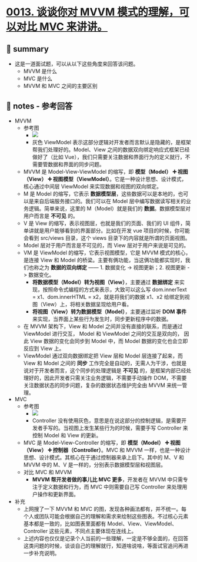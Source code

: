 # [0013. 谈谈你对 MVVM 模式的理解，可以对比 MVC 来讲讲。](https://github.com/tnotesjs/TNotes.vue/tree/main/notes/0013.%20%E8%B0%88%E8%B0%88%E4%BD%A0%E5%AF%B9%20MVVM%20%E6%A8%A1%E5%BC%8F%E7%9A%84%E7%90%86%E8%A7%A3%EF%BC%8C%E5%8F%AF%E4%BB%A5%E5%AF%B9%E6%AF%94%20MVC%20%E6%9D%A5%E8%AE%B2%E8%AE%B2%E3%80%82)

## 📝 summary

- 这是一道面试题，可以从以下这些角度来回答该问题。
  - MVVM 是什么
  - MVC 是什么
  - MVVM 和 MVC 之间的主要区别

## 📒 notes - 参考回答

- MVVM
  - 参考图
    - ![](assets/2024-10-09-22-54-49.png)
    - 灰色 ViewModel 表示这部分逻辑对开发者而言默认是隐藏的，是框架帮我们处理好的。Model、View 之间的数据双向绑定响应式框架已经做好了（比如 Vue），我们只需要关注数据和界面行为的定义就行，不需要管数据和界面的同步问题。
  - MVVM 是 Model-View-ViewModel 的缩写，即 **模型（Model） ➕ 视图（View） ➕ 视图模型（ViewModel）**。它是一种设计思想、设计模式，核心通过中间层 ViewModel 来实现数据和视图的双向绑定。
  - M 是 Model 的缩写，它表示 **数据模型层**，这些数据可以是本地的，也可以是来自后端服务接口的。我们可以在 Model 层中编写数据读写相关的业务逻辑。简单来说，这里的 M（Model）就是我们的 **数据**。数据模型层对用户而言是 **不可见** 的。
  - V 是 View 的缩写，表示视图层，也就是我们的页面、我们的 UI 组件，简单讲就是用户能够看到的界面部分。比如在开发 vue 项目的时候，你可能会看到 src/views 目录，这个 views 目录下的内容就是所谓的页面视图。
  - Model 层对于用户而言是不可见的，而 View 层对于用户来说是可见的。
  - VM 是 ViewModel 的缩写，它表示视图模型，它是 MVVM 模式的核心，是连接 View 和 Model 的桥梁。主要有俩功能，当这俩功能都实现时，我们也称之为 **数据的双向绑定** —— 1. 数据变化 -> 视图更新；2. 视图更新 -> 数据变化。
    - **将数据模型（Model）转为视图（View）**，主要通过 **数据绑定** 来实现，按照命令式编程的方式来表示，大致可以这么写 dom.innerText = x1、dom.innerHTML = x2，就是将我们的数据 x1、x2 给绑定到视图（View）上，将相关数据呈现给用户看。
    - **将视图（View）转为数据模型（Model）**，主要通过监听 **DOM 事件** 来实现，当界面上某些行为发生时，同步更新程序中的数据。
  - 在 MVVM 架构下，View 和 Model 之间并没有直接的联系，而是通过 ViewModel 进行交互， Model 和 ViewModel 之间的交互是双向的， 因此 View 数据的变化会同步到 Model 中，而 Model 数据的变化也会立即反应到 View 上。
  - ViewModel 通过双向数据绑定把 View 层和 Model 层连接了起来，而 View 和 Model 之间的 **同步** 工作完全是自动的，无需人为干涉，也就是说对于开发者而言，这个同步的处理逻辑是 **不可见** 的，是框架内部已经处理好的，因此开发者只需关注业务逻辑，不需要手动操作 DOM，不需要关注数据状态的同步问题，复杂的数据状态维护完全由 MVVM 来统一管理。
- MVC
  - 参考图
    - ![](assets/2024-10-09-22-55-52.png)
    - Controller 没有使用灰色，意思是在说这部分的控制逻辑，是需要开发者手写的。当视图上发生某些行为的时候，需要手写 Controller 来控制 Model 和 View 的更新。
  - MVC 是 Model-View-Controller 的缩写，即 **模型（Model） ➕ 视图（View） ➕ 控制器（Controller）**。MVC 和 MVVM 一样，也是一种设计思想、设计模式。其核心在于通过控制器来承上启下。其中的 M、V 和 MVVM 中的 M、V 是一样的，分别表示数据模型层和视图层。
  - 对比 MVC 和 MVVM
    - **MVVM 帮开发者做的事儿比 MVC 更多**，开发者在 MVVM 中只需专注于定义数据和行为，而 MVC 中则需要自己写 Controller 来处理用户操作和更新界面。
- 补充
  - 上网搜了一下 MVVM 和 MVC 的图，发现各种画法都有，并不统一。每个人或团队可能会根据自己的理解和需求来绘制这些图表。不过核心元素基本都是一致的，比如图表里面都有 Model、View、ViewModel、Controller 这些元素，不同点主要体现在连线上。
  - 上述内容也仅仅是记录个人当前的一些理解，一定是不够全面的，在回答这类问题的时候，谈谈自己的理解就行，知道啥说啥，等面试官追问再进一步补充说明。
